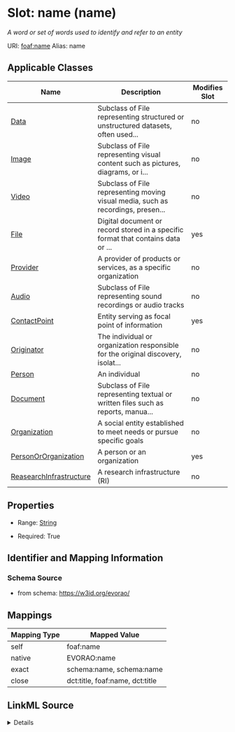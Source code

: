 

# Slot: name (name) 


_A word or set of words used to identify and refer to an entity_





URI: [foaf:name](http://xmlns.com/foaf/0.1/name)
Alias: name

<!-- no inheritance hierarchy -->





## Applicable Classes

| Name | Description | Modifies Slot |
| --- | --- | --- |
| [Data](Data.md) | Subclass of File representing structured or unstructured datasets, often used... |  no  |
| [Image](Image.md) | Subclass of File representing visual content such as pictures, diagrams, or i... |  no  |
| [Video](Video.md) | Subclass of File representing moving visual media, such as recordings, presen... |  no  |
| [File](File.md) | Digital document or record stored in a specific format that contains data or ... |  yes  |
| [Provider](Provider.md) | A provider of products or services, as a specific organization |  no  |
| [Audio](Audio.md) | Subclass of File representing sound recordings or audio tracks |  no  |
| [ContactPoint](ContactPoint.md) | Entity serving as focal point of information |  yes  |
| [Originator](Originator.md) | The individual or organization responsible for the original discovery, isolat... |  no  |
| [Person](Person.md) | An individual |  no  |
| [Document](Document.md) | Subclass of File representing textual or written files such as reports, manua... |  no  |
| [Organization](Organization.md) | A social entity established to meet needs or pursue specific goals |  no  |
| [PersonOrOrganization](PersonOrOrganization.md) | A person or an organization |  yes  |
| [ReasearchInfrastructure](ReasearchInfrastructure.md) | A research infrastructure (RI) |  no  |







## Properties

* Range: [String](String.md)

* Required: True





## Identifier and Mapping Information







### Schema Source


* from schema: https://w3id.org/evorao/




## Mappings

| Mapping Type | Mapped Value |
| ---  | ---  |
| self | foaf:name |
| native | EVORAO:name |
| exact | schema:name, schema:name |
| close | dct:title, foaf:name, dct:title |




## LinkML Source

<details>
```yaml
name: name
description: A word or set of words used to identify and refer to an entity
title: name
from_schema: https://w3id.org/evorao/
exact_mappings:
- schema:name
- schema:name
close_mappings:
- dct:title
- foaf:name
- dct:title
rank: 1000
slot_uri: foaf:name
alias: name
domain_of:
- PersonOrOrganization
- File
- ContactPoint
range: string
required: true
multivalued: false

```
</details>